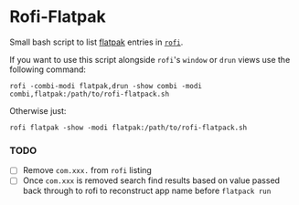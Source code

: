 # Rofi-Flatpak

Small bash script to list [flatpak](https://flatpak.org/) entries in [`rofi`](https://github.com/DaveDavenport/rofi).

If you want to use this script alongside `rofi`'s `window` or `drun` views use the following command:
```
rofi -combi-modi flatpak,drun -show combi -modi combi,flatpak:/path/to/rofi-flatpack.sh
```

Otherwise just:
```
rofi flatpak -show -modi flatpak:/path/to/rofi-flatpack.sh 
```

### TODO
- [ ] Remove `com.xxx.` from `rofi` listing
- [ ] Once `com.xxx` is removed search find results based on value passed back through to rofi to reconstruct app name before `flatpack run`
